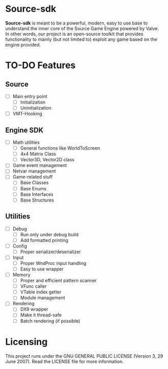 # Source-sdk

**Source-sdk** is meant to be a powerful, modern, easy to use base to understand the inner core of the Source Game Engine powered by Valve.  
In other words, our project is an open-source toolkit that provides functionality to mainly (but not limited to) exploit any game based on the engine provided.

# TO-DO Features

## Source
- [ ] Main entry point
  - [ ] Initialization
  - [ ] Uninitialization
- [ ] VMT-Hooking

## Engine SDK
- [ ] Math utilities
  - [ ] General functions like WorldToScreen
  - [ ] 4x4 Matrix Class
  - [ ] Vector3D, Vector2D class
- [ ] Game event management
- [ ] Netvar management
- [ ] Game-related stuff
  - [ ] Base Classes
  - [ ] Base Enums
  - [ ] Base Interfaces
  - [ ] Base Structures

## Utilities
- [ ] Debug
  - [ ] Run only under debug build
  - [ ] Add formatted printing
- [ ] Config
  - [ ] Proper serializer/deserializer
- [ ] Input
  - [ ] Proper WndProc input handling
  - [ ] Easy to use wrapper
- [ ] Memory
  - [ ] Proper and efficient pattern scanner
  - [ ] VFunc caller
  - [ ] VTable index getter
  - [ ] Module management
- [ ] Rendering
  - [ ] DX9 wrapper
  - [ ] Make it thread-safe
  - [ ] Batch rendering (if possible)

# Licensing

This project runs under the GNU GENERAL PUBLIC LICENSE (Version 3, 29 June 2007). Read the LICENSE file for more information.
